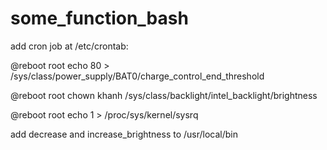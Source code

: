 # some_function_bash
add cron job at /etc/crontab: 

@reboot root echo 80 > /sys/class/power_supply/BAT0/charge_control_end_threshold

@reboot root chown khanh /sys/class/backlight/intel_backlight/brightness

@reboot root echo 1 > /proc/sys/kernel/sysrq

add decrease and increase_brightness to /usr/local/bin
